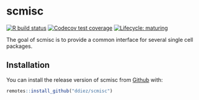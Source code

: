 
<!-- README.md is generated from README.Rmd. Please edit that file -->

# scmisc

[![R build
status](https://github.com/ddiez/scmisc/workflows/R-CMD-check/badge.svg)](https://github.com/ddiez/scmisc/actions)
[![Codecov test
coverage](https://codecov.io/gh/ddiez/scmisc/branch/master/graph/badge.svg)](https://codecov.io/gh/ddiez/scmisc?branch=master)
[![Lifecycle:
maturing](https://img.shields.io/badge/lifecycle-maturing-blue.svg)](https://www.tidyverse.org/lifecycle/#maturing)

The goal of scmisc is to provide a common interface for several single
cell packages.

## Installation

You can install the release version of scmisc from
[Github](https://github.com/ddiez/scmisc) with:

``` r
remotes::install_github("ddiez/scmisc")
```
